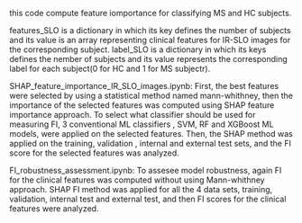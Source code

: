 this code compute feature iomportance for classifying MS and HC subjects.

features_SLO is a dictionary in which its key defines the number of subjects and its value is an array representing clinical features for IR-SLO images for the corresponding subject. 
label_SLO is a dictionary in which its keys defines the nember of subjects and its value represents the corresponding label for each subject(0 for HC and 1 for MS subjectr). 

SHAP_feature_importance_IR_SLO_images.ipynb:
First, the best features were selected by using a statistical method named mann-whithney, then the importance of the selected features was computed using SHAP feature importance approach. To select what classifier should be used for measuring FI, 3 conventional ML classifiers , SVM, RF and XGBoost ML models, were applied on the selected features. Then, the SHAP method was applied on the training, validation , internal and external test sets, and the FI score for the selected features was analyzed. 

FI_robustness_assessment.ipynb:
To assesee model robustness, again FI for the clinical features was computed without using Mann-whithney approach. SHAP FI method was applied for all the 4 data sets, training, validation, internal test and external test, and then  FI scores for the clinical features were analyzed.


